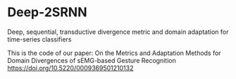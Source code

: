 # Deep-2SRNN
Deep, sequential, transductive divergence metric and domain adaptation for time-series classifiers

This is the code of our paper:
On the Metrics and Adaptation Methods for Domain Divergences of sEMG-based Gesture Recognition
https://doi.org/10.5220/0009369501210132
